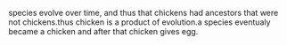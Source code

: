  species evolve over time, and thus that chickens had ancestors that were not chickens.thus chicken is a product of evolution.a species eventualy became a chicken and after that chicken gives egg.
